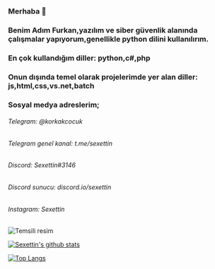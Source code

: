 ### Merhaba 👋
### Benim Adım Furkan,yazılım ve siber güvenlik alanında çalışmalar yapıyorum,genellikle python dilini kullanılırım.
### En çok kullandığım diller: python,c#,php
### Onun dışında temel olarak projelerimde yer alan diller: js,html,css,vs.net,batch
### Sosyal medya adreslerim;
###### Telegram: @korkakcocuk 
###### Telegram genel kanal: t.me/sexettin 
###### Discord: Sexettin#3146 
###### Discord sunucu: discord.io/sexettin
###### Instagram: Sexettin 

![Temsili resim](https://cdn.discordapp.com/avatars/793537088015433759/ec9931504762c788f856ab192d60a06e.png?size=256)

[![Sexettin's github stats](https://github-readme-stats.vercel.app/api?username=sexettin78&count_private=true&show_icons=true&theme=radical&hide_rank=false)](https://github.com/anuraghazra/github-readme-stats)

[![Top Langs](https://github-readme-stats.vercel.app/api/top-langs/?username=sexettin78)](https://github.com/anuraghazra/github-readme-stats)

